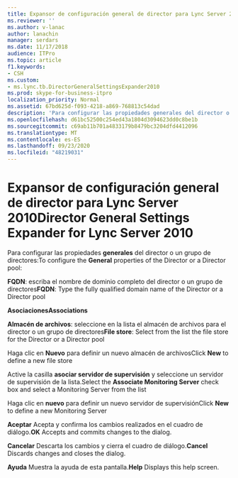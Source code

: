 ```yaml
---
title: Expansor de configuración general de director para Lync Server 2010
ms.reviewer: ''
ms.author: v-lanac
author: lanachin
manager: serdars
ms.date: 11/17/2018
audience: ITPro
ms.topic: article
f1.keywords:
- CSH
ms.custom:
- ms.lync.tb.DirectorGeneralSettingsExpander2010
ms.prod: skype-for-business-itpro
localization_priority: Normal
ms.assetid: 67bd625d-f093-4218-a869-768813c54dad
description: 'Para configurar las propiedades generales del director o un grupo de directores:'
ms.openlocfilehash: d61bc52500c254ed43a1804d3094623dd0c8be1b
ms.sourcegitcommit: c69ab11b701a4833179b8479bc3204dfd4412096
ms.translationtype: MT
ms.contentlocale: es-ES
ms.lasthandoff: 09/23/2020
ms.locfileid: "48219031"
---
```

# <a name="director-general-settings-expander-for-lync-server-2010"></a><span data-ttu-id="40b2f-103">Expansor de configuración general de director para Lync Server 2010</span><span class="sxs-lookup"><span data-stu-id="40b2f-103">Director General Settings Expander for Lync Server 2010</span></span>
 
<span data-ttu-id="40b2f-104">Para configurar las propiedades **generales** del director o un grupo de directores:</span><span class="sxs-lookup"><span data-stu-id="40b2f-104">To configure the **General** properties of the Director or a Director pool:</span></span>
  
 <span data-ttu-id="40b2f-105">**FQDN**: escriba el nombre de dominio completo del director o un grupo de directores</span><span class="sxs-lookup"><span data-stu-id="40b2f-105">**FQDN**: Type the fully qualified domain name of the Director or a Director pool</span></span>
  
 <span data-ttu-id="40b2f-106">**Asociaciones**</span><span class="sxs-lookup"><span data-stu-id="40b2f-106">**Associations**</span></span>
  
 <span data-ttu-id="40b2f-107">**Almacén de archivos**: seleccione en la lista el almacén de archivos para el director o un grupo de directores</span><span class="sxs-lookup"><span data-stu-id="40b2f-107">**File store**: Select from the list the file store for the Director or a Director pool</span></span>
  
<span data-ttu-id="40b2f-108">Haga clic en **Nuevo** para definir un nuevo almacén de archivos</span><span class="sxs-lookup"><span data-stu-id="40b2f-108">Click **New** to define a new file store</span></span>
  
<span data-ttu-id="40b2f-109">Active la casilla **asociar servidor de supervisión** y seleccione un servidor de supervisión de la lista.</span><span class="sxs-lookup"><span data-stu-id="40b2f-109">Select the **Associate Monitoring Server** check box and select a Monitoring Server from the list</span></span>
  
<span data-ttu-id="40b2f-110">Haga clic en **nuevo** para definir un nuevo servidor de supervisión</span><span class="sxs-lookup"><span data-stu-id="40b2f-110">Click **New** to define a new Monitoring Server</span></span>
  
 <span data-ttu-id="40b2f-111">**Aceptar** Acepta y confirma los cambios realizados en el cuadro de diálogo.</span><span class="sxs-lookup"><span data-stu-id="40b2f-111">**OK** Accepts and commits changes to the dialog.</span></span>
  
 <span data-ttu-id="40b2f-112">**Cancelar** Descarta los cambios y cierra el cuadro de diálogo.</span><span class="sxs-lookup"><span data-stu-id="40b2f-112">**Cancel** Discards changes and closes the dialog.</span></span>
  
 <span data-ttu-id="40b2f-113">**Ayuda** Muestra la ayuda de esta pantalla.</span><span class="sxs-lookup"><span data-stu-id="40b2f-113">**Help** Displays this help screen.</span></span>
  

